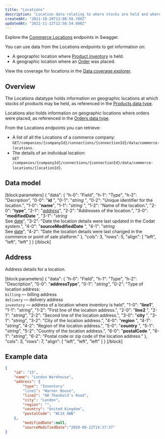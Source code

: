 ```yaml
---
title: "Locations"
description: "Location data relating to where stocks are held and where orders are placed"
createdAt: "2021-10-20T13:08:50.780Z"
updatedAt: "2022-11-22T12:58:54.808Z"
---
```


Explore the <a className="external" href="https://api.codat.io/swagger/index.html#/CommerceLocations" target="_blank">Commerce Locations</a> endpoints in Swagger.

You can use data from the Locations endpoints to get information on:

- A geographic location where [Product inventory](https://docs.codat.io/docs/datamodel-commerce-products#section-product-variant-inventory) is held.
- A geographic location where an [Order](https://docs.codat.io/docs/datamodel-commerce-orders) was placed.

View the coverage for locations in the <a className="external" href="https://knowledge.codat.io/supported-features/commerce?view=tab-by-data-type&dataType=commerce-locations" target="_blank">Data coverage explorer</a>.

## Overview

The Locations datatype holds information on geographic locations at which stocks of products may be held, as referenced in the [Products data type](https://docs.codat.io/docs/datamodel-commerce-products#section-product-variant-inventory).

Locations also holds information on geographic locations where orders were placed, as referenced in the [Orders data type](https://docs.codat.io/docs/datamodel-commerce-orders).

From the Locations endpoints you can retrieve:

- A list of all the Locations of a commerce company: `GET/companies/{companyId}/connections/{connectionId}/data/commerce-locations`.
- The details of an individual location:  
  `GET /companies/{companyId}/connections/{connectionId}/data/commerce-locations/{locationId}`.

## Data model

[block:parameters]
{
"data": {
"h-0": "Field",
"h-1": "Type",
"h-2": "Decription",
"0-0": "**id** ",
"0-1": "_string_ ",
"0-2": "Unique identifier for the location.",
"1-0": "**name**",
"1-1": "_string_ ",
"1-2": "Name of the location.",
"2-0": "**type**",
"2-1": "[_address_](#section-address)",
"2-2": "Addresses of the location.",
"3-0": "**modifiedDate** ",
"3-1": "_string_  
See [date](https://docs.codat.io/docs/datamodel-shared-date)",
"3-2": "Date the location details were last updated in the Codat system.",
"4-0": "**sourceModifiedDate** ",
"4-1": "_string_  
See [date](https://docs.codat.io/docs/datamodel-shared-date)",
"4-2": "Date the location details were last changed in the commerce or point of sale platform."
},
"cols": 3,
"rows": 5,
"align": [
"left",
"left",
"left"
]
}
[/block]

## Address

Address details for a location.

[block:parameters]
{
"data": {
"h-0": "Field",
"h-1": "Type",
"h-2": "Description",
"0-0": "**addressType**",
"0-1": "_string_",
"0-2": "Type of location address:  
`billing` — billing address  
`delivery` — delivery address  
`inventory` — address of a location where inventory is held",
"1-0": "**line1**",
"1-1": "_string_",
"1-2": "First line of the location address.",
"2-0": "**line2** ",
"2-1": "_string_",
"2-2": "Second line of the location address.",
"3-0": "**city** ",
"3-1": "_string_",
"3-2": "City of the location address.",
"4-0": "**region** ",
"4-1": "_string_",
"4-2": "Region of the location address.",
"5-0": "**country** ",
"5-1": "_string_",
"5-2": "Country of the location address.",
"6-0": "**postalCode** ",
"6-1": "_string_",
"6-2": "Postal code or zip code of the location address."
},
"cols": 3,
"rows": 7,
"align": [
"left",
"left",
"left"
]
}
[/block]

## Example data

```json
{
  	"id": "15",
    "name": "London Warehouse",
    "address": {
        "type": "Inventory"
        "line1": "Warner House",
        "line2": "98 Theobald's Road",
        "city": "London",
        "region": "",
        "country": "United Kingdom",
        "postalCode": "WC1X 8WB"
    },
		"modifiedDate":null,
		"sourceModifiedDate":"2020-08-12T14:37:37"
}
```
